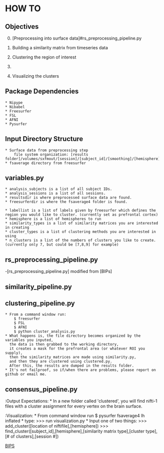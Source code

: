 HOW TO
======

Objectives
------
0) [Preprocessing into surface data]#rs_preprocessing_pipeline.py 

1) Building a similarity matrix from timeseries data

2) Clustering the region of interest
3) 
2) Visualizing the clusters

Package Dependencies
------
	* Nipype
    * Nibabel
    * Freesurfer
    * FSL
    * AFNI
    * Pysurfer

Input Directory Structure
------
	* Surface data from preprocessing step
        file system organization: [results folder]/volumes/sxfmout/[session]/[subject_id]/[smoothing]/[hemisphere]/[file]
    * fsaverage directory from freesurfer

variables.py
------
    * analysis_subjects is a list of all subject IDs.
    * analysis_sessions is a list of all sessions.
    * resultsdir is where preprocessed surface data are found.
    * freesurferdir is where the fsaverage4 folder is found.

    * labellist is a list of labels given by freesurfer which defines the region you would like to cluster. (currently set as prefrontal cortex)
    * hemisphere is a list of hemispheres to run
    * similarity_types is a list of similarity matrices you are interested in creating
    * cluster_types is a list of clustering methods you are interested in using
    * n_clusters is a list of the numbers of clusters you like to create. (currently only 7, but could be [7,8,9] for example)

rs_preprocessing_pipeline.py
------
-[rs_preprocessing_pipeline.py] modified from [BIPs]

similarity_pipeline.py
------

clustering_pipeline.py
------
    * From a command window run: 
        $ freesurfer        
        $ FSL
        $ AFNI
        $ python cluster_analysis.py
    * What happens is, the file directory becomes organized by the variables you inputed, 
      the data is then grabbed to the working directory, 
      it creates a mask for the prefrontal area (or whatever ROI you supply), 
      then the similarity matrices are made using similarity.py, 
      and then they are clustered using clustered.py. 
      After this, the results are dumped in the results folder.
    * It's not failproof, so if/when there are problems, please report on github or email me.

consensus_pipeline.py
------

:Output Expectations:
    * In a new folder called 'clustered', you will find nifti-1 files with a cluster assignment for every vertex on the brain surface.

:Visualization:
    * From command window run 
        $ pysurfer fsaverage4 lh inflated
    * type: 
        >>> run visualization.py
    * Input one of two things:
        >>> add_cluster([location of niftifile],[hemisphere])
        >>> find_cluster([subject_id],[hemisphere],[similarity matrix type],[cluster type],[# of clusters],[session #])

[BIPS](https://github.com/INCF/BrainImagingPipelines/blob/master/bips/workflows/gablab/wips/scripts/base.py)
